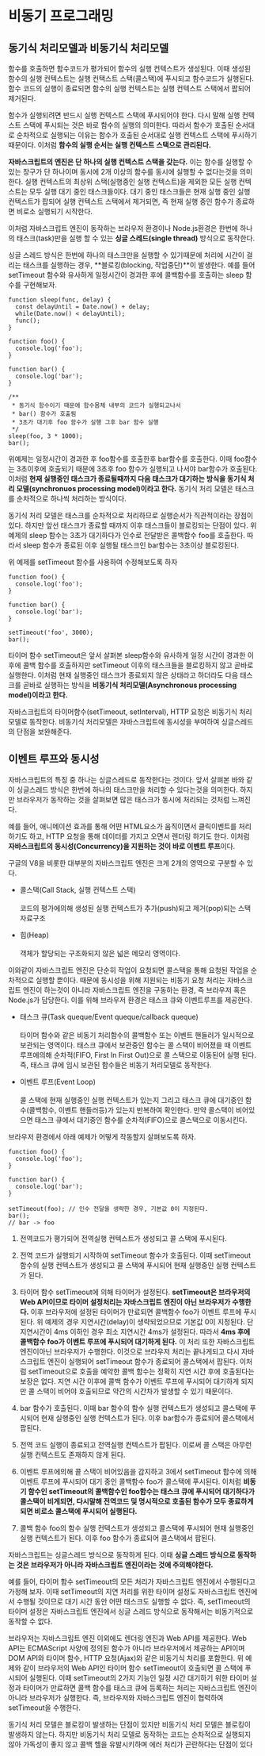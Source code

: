# 비동기 프로그래밍
## 동기식 처리모델과 비동기식 처리모델
함수를 호출하면 함수코드가 평가되어 함수의 실행 컨텍스트가 생성된다. 이때 생성된 함수의 실행 컨텍스트는 실행 컨택스트 스택(콜스택)에 푸시되고 함수코드가 실행된다. 함수 코드의 실행이 종료되면 함수의 실행 컨텍스트는 실행 컨텍스트 스택에서 팝되어 제거된다.

함수가 실행되려면 반드시 실행 컨텍스트 스택에 푸시되어야 한다. 다시 말해 실행 컨텍스트 스택에 푸시되는 것은 바로 함수의 실행의 의미한다. 따라서 함수가 호출된 순서대로 순차적으로 실행되는 이유는 함수가 호출된 순서대로 실행 컨텍스트 스택에 푸시하기 때문이다. 이처럼 **함수의 실행 순서는 실행 컨텍스트 스택으로 관리된다.**

**자바스크립트의 엔진은 단 하나의 실행 컨텍스트 스택을 갖는다.** 이는  함수를 실행할 수 있는 창구가 단 하나이며 동시에 2개 이상의 함수를 동시에 실행할 수 없다는것을 의미한다. 실행 컨텍스트의 최상위 스택(실행중인 실행 컨텍스트)을 제외한 모든 실행 컨텍스트는 모두 실행 대기 중인 태스크들이다. 대기 중인 태스크들은 현재 실행 중인 실행 컨텍스트가 팝되어 실행 컨텍스트 스택에서 제거되면, 즉 현재 실행 중인 함수가 종료하면 비로소 실행되기 시작한다.

이처럼 자바스크립트 엔진이 동작하는 브라우저 환경이나 Node.js환경은 한번에 하나의 태스크(task)만을 실행 할 수 있는 **싱글 스레드(single thread)** 방식으로 동작한다.

싱글 스레드 방식은 한번에 하나의 태스크만을 실행할 수 있기때문에 처리에 시간이 걸리는 태스크를 실행하는 경우, **블로킹(blocking, 작업중단)**이 발생한다. 예를 들어 setTimeout 함수와 유사하게 일정시간이 경과한 후에 콜백함수를 호출하는 sleep 함수를 구현해보자.

```
function sleep(func, delay) {
  const delayUntil = Date.now() + delay;
  while(Date.now() < delayUntil);
  func();
}

function foo() {
  console.log('foo');
}

function bar() {
  console.log('bar');
}

/**
 * 동기식 함수이기 때문에 함수몸체 내부의 코드가 실행되고나서
 * bar() 함수가 호출됨
 * 3초가 대기후 foo 함수가 실행 그후 bar 함수 실행
 */
sleep(foo, 3 * 1000);
bar();
```
위예제는 일정시간이 경과한 후 foo함수를 호출한후 bar함수를 호출한다. 이때 foo함수는 3초이후에 호출되기 때문에 3초후 foo 함수가 실행되고 나서야 bar함수가 호출된다. 이처럼 **현재 실행중인 태스크가 종료될때까지 다음 태스크가 대기하는 방식을 동기식 처리 모델(synchronuos processing model)이라고 한다.** 동기식 처리 모델은 태스크를 순차적으로 하나씩 처리하는 방식이다.

동기식 처리 모델은 태스크를 순차적으로 처리하므로 실행순서가 직관적이라는 장점이 있다. 하지만 앞선 태스크가 종료할 때까지 이후 태스크들이 블로킹되는 단점이 있다. 위 예제의 sleep 함수는 3초가 대기하다가 인수로 전달받은 콜백함수 foo를 호출한다. 따라서 sleep 함수가 종료된 이후 실행될 태스크인 bar함수는 3초이상 블로킹된다.

위 예제를 setTimeout 함수를 사용하여 수정해보도록 하자
```
function foo() {
  console.log('foo');
}

function bar() {
  console.log('bar');
}

setTimeout('foo', 3000);
bar();
```
타이머 함수 setTimeout은 앞서 살펴본 sleep함수와 유사하게 일정 시간이 경과한 이후에 콜백 함수를 호출하지만 setTimeout 이후의 태스크들을 블로킹하지 않고 곧바로 실행한다. 이처럼 현재 실행중인 태스크가 종료되지 않은 상태라고 하더라도 다음 태스크를 곧바로 실행하는 방식을 **비동기식 처리모델(Asynchronous processing model)이라고 한다.**

자바스크립트의 타이머함수(setTimeout, setInterval), HTTP 요청은 비동기식 처리모델로 동작한다. 비동기식 처리모델은 자바스크립트에 동시성을 부여하여 싱글스레드의 단점을 보완해준다.
## 이벤트 루프와 동시성
자바스크립트의 특징 중 하나는 싱글스레드로 동작한다는 것이다. 앞서 살펴본 바와 같이 싱글스레드 방식은 한번에 하나의 태스크만을 처리할 수 있다는것을 의미한다. 하지만 브라우저가 동작하는 것을 살펴보면 많은 태스크가 동시에 처리되는 것처럼 느껴진다.

예를 들어, 애니메이션 효과를 통해 어떤 HTML요소가 움직이면서 클릭이벤트를 처리하기도 하고, HTTP 요청을 통해 데이터를 가지고 오면서 렌더링 하기도 한다. 이처럼 **자바스크립트의 동시성(Concurrency)을 지원하는 것이 바로 이벤트 루프**이다.

구글의 V8을 비롯한 대부분의 자바스크립트 엔진은 크게 2개의 영역으로 구분할 수 있다.
- 콜스택(Call Stack, 실행 컨텍스트 스택)
<br><br>코드의 평가에의해 생성된 실행 컨텍스트가 추가(push)되고 제거(pop)되는 스택 자료구조

- 힙(Heap)
<br><br>객체가 할당되는 구조화되지 않은 넓은 메모리 영역이다.

이와같이 자바스크립트 엔진은 단순히 작업이 요청되면 콜스택을 통해 요청된 작업을 순차적으로 실행할 뿐이다. 때문에 동시성을 위해 지원되는 비동기 요청 처리는 자바스크립트 엔진이 하는것이 아니라 자바스크립트 엔진을 구동하는 환경, 즉 브라우저 혹은 Node.js가 담당한다. 이를 위해 브라우저 환경은 태스크 큐와 이벤트루프를 제공한다.

- 태스크 큐(Task queque/Event queque/callback queque)
<br><br>타이머 함수와 같은 비동기 처리함수의 콜백함수 또는 이벤트 핸들러가 일시적으로 보관되는 영역이다. 태스크 큐에서 보관중인 함수는 콜 스택이 비어졌을 때 이벤트 루프에의해 순차적(FIFO, First In First Out)으로 콜 스택으로 이동된어 실행 된다. 즉, 태스크 큐에 임시 보관된 함수들은 비동기 처리모델로 동작한다.

- 이벤트 루프(Event Loop)
<br><br>콜 스택에 현재 실행중인 실행 컨텍스트가 있는지 그리고 태스크 큐에 대기중인 함수(콜백함수, 이벤트 핸들러등)가 있는지 반복하여 확인한다. 만약 콜스택이 비어있으면 태스크 큐에서 대기중인 함수를 순차적(FIFO)으로 콜스택으로 이동시킨다.

브라우저 환경에서 아래 예제가 어떻게 작동할지 살펴보도록 하자.
```
function foo() {
  console.log('foo');
}

function bar() {
  console.log('bar');
}

setTimeout(foo); // 인수 전달을 생략한 경우, 기본값 0이 지정된다.
bar();
// bar -> foo
```
1. 전역코드가 평가되어 전역실행 컨텍스트가 생성되고 콜 스택에 푸시된다.

1. 전역 코드가 실행되기 시작하여 setTimeout 함수가 호출된다. 이때 setTimeout 함수의 실행 컨텍스트가 생성되고 콜 스택에 푸시되어 현재 실행중인 실행 컨텍스트가 된다.

1. 타이머 함수 setTimeout에 의해 타이머가 설정된다. **setTimeout은 브라우저의 Web API이므로 타이머 설정처리는 자바스크립트 엔진이 아닌 브라우저가 수행한다.** 이후 브라우저에 설정된 타이머가 만료되면 콜백함수 foo가 이벤트 루프에 푸시된다. 위 예제의 경우 지연시간(delay)이 생략되었으므로 기본값 0이 지정된다. 단 지연시간이 4ms 이하인 경우 최소 지연시간 4ms가 설정된다. 따라서 **4ms 후에 콜백함수 foo가 이벤트 루프에 푸시되어 대기하게 된다.** 이 처리 또한 자바스크립트 엔진이아닌 브라우저가 수행한다. 이것으로 브라우저 처리는 끝나게되고 다시 자바스크립트 엔진이 실행되어 setTimeout 함수가 종료되어 콜스택에서 팝된다. 이처럼 setTimeout으로 호출을 예약한 콜백 함수는 정확히 지연 시간 후에 호출된다는 보장은 없다. 지연 시간 이후에 콜백 함수가 이벤트 루프에 푸시되어 대기하게 되지만 콜 스택이 비어야 호출되므로 약간의 시간차가 발생할 수 있기 때문이다.

1. bar 함수가 호출된다. 이때 bar 함수의 함수 실행 컨텍스트가 생성되고 콜스택에 푸시되어 현재 실행중인 실행 컨텍스트가 된다. 이후 bar함수가 종료되어 콜스택에서 팝된다.

1. 전역 코드 실행이 종료되고 전역실행 컨텍스트가 팝된다. 이로써 콜 스택은 아무런 실행 컨텍스트도 존재하지 않게 된다.

1. 이벤트 루프에의해 콜 스택이 비어있음을 감지하고 3에서 setTimeout 함수에 의해 이벤트 루프에 푸시되어 대기 중인 콜백함수 foo가 콜스택에 푸시된다. 이처럼 **비동기 함수인 setTimeout의 콜백함수인 foo함수는 태스크 큐에 푸시되어 대기하다가 콜스택이 비게되면, 다시말해 전역코드 및 명시적으로 호출된 함수가 모두 종료하게되면 비로소 콜스택에 푸시되어 실행된다.**

1. 콜백 함수 foo의 함수 실행 컨텍스트가 생성되고 콜스택에 푸시되어 현재 실행중인 실행 컨텍스트가 된다. 이후 foo 함수가 종료되어 콜스택에서 팝된다.

자바스크립트는 싱글스레드 방식으로 동작하게 된다. 이때 **싱글 스레드 방식으로 동작하는 것은 브라우저가 아니라 자바스크립트 엔진이라는 것에 주의해야한다.**

예를 들어, 타이머 함수 setTimeout의 모든 처리가 자바스크립트 엔진에서 수행된다고 가정해 보자. 이때 setTimeout의 지연 처리를 위한 타이머 설정도 자바스크립트 엔진에서 수행될 것이므로 대기 시간 동안 어떤 태스크도 실행할 수 없다. 즉, setTimeout의 타이머 설정은 자바스크립트 엔진에서 싱글 스레드 방식으로 동작해서는 비동기적으로 동작할 수 없다.

브라우저는 자바스크립트 엔진 이외에도 렌더링 엔진과 Web API를 제공한다. Web API는 ECMAScript 사양에 정의된 함수가 아니라 브라우저에서 제공하는 API이며 DOM API와 타이머 함수, HTTP 요청(Ajax)와 같은 비동기식 처리를 포함한다. 위 예제와 같이 브라우저의 Web API인 타이머 함수 setTimeout이 호출되면 콜 스택에 푸시되어 실행된다. 이때 setTimeout의 2가지 기능인 일정 시간 대기하기 위한 타이머 설정과 타이머가 만료하면 콜백 함수를 태스크 큐에 등록하는 처리는 자바스크립트 엔진이 아니라 브라우저가 실행한다. 즉, 브라우저와 자바스크립트 엔진이 협력하여 setTimeout을 수행한다.

동기식 처리 모델은 블로킹이 발생하는 단점이 있지만 비동기식 처리 모델은 블로킹이 발생하지 않는다. 하지만 비동기식 처리 모델로 동작하는 코드는 순차적으로 실행되지 않아 가독성이 좋지 않고 콜백 헬을 유발시키하며 에러 처리가 곤란하다는 단점이 있다